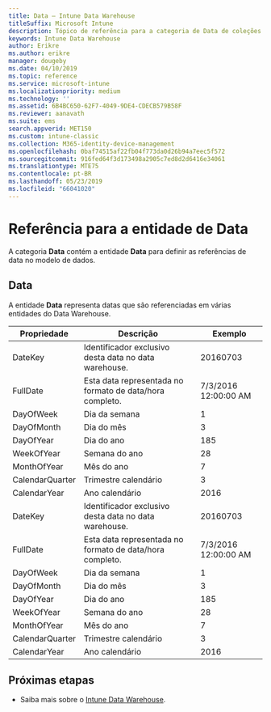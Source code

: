 ```yaml
---
title: Data – Intune Data Warehouse
titleSuffix: Microsoft Intune
description: Tópico de referência para a categoria de Data de coleções de entidade na API Intune Data Warehouse.
keywords: Intune Data Warehouse
author: Erikre
ms.author: erikre
manager: dougeby
ms.date: 04/10/2019
ms.topic: reference
ms.service: microsoft-intune
ms.localizationpriority: medium
ms.technology: ''
ms.assetid: 6B4BC650-62F7-4049-9DE4-CDECB579B58F
ms.reviewer: aanavath
ms.suite: ems
search.appverid: MET150
ms.custom: intune-classic
ms.collection: M365-identity-device-management
ms.openlocfilehash: 0baf74515af22fb04f773da0d26b94a7eec5f572
ms.sourcegitcommit: 916fed64f3d173498a2905c7ed8d2d6416e34061
ms.translationtype: MTE75
ms.contentlocale: pt-BR
ms.lasthandoff: 05/23/2019
ms.locfileid: "66041020"
---
```

# <a name="reference-for-date-entity"></a>Referência para a entidade de Data

A categoria **Data** contém a entidade **Data** para definir as referências de data no modelo de dados.

## <a name="date"></a>Data

A entidade **Data** representa datas que são referenciadas em várias entidades do Data Warehouse.


|    Propriedade     |                      Descrição                       |       Exemplo        |
|-----------------|--------------------------------------------------------|----------------------|
|     DateKey     | Identificador exclusivo desta data no data warehouse. |       20160703       |
|    FullDate     |    Esta data representada no formato de data/hora completo.     | 7/3/2016 12:00:00 AM |
|    DayOfWeek    |                      Dia da semana                       |          1           |
|   DayOfMonth    |                      Dia do mês                      |          3           |
|    DayOfYear    |                      Dia do ano                       |         185          |
|   WeekOfYear    |                      Semana do ano                      |          28          |
|   MonthOfYear   |                   Mês do ano                    |          7           |
| CalendarQuarter |                    Trimestre calendário                    |          3           |
|  CalendarYear   |                     Ano calendário                      |         2016         |
|     DateKey     | Identificador exclusivo desta data no data warehouse. |       20160703       |
|    FullDate     |    Esta data representada no formato de data/hora completo.     | 7/3/2016 12:00:00 AM |
|    DayOfWeek    |                      Dia da semana                       |          1           |
|   DayOfMonth    |                      Dia do mês                      |          3           |
|    DayOfYear    |                      Dia do ano                       |         185          |
|   WeekOfYear    |                      Semana do ano                      |          28          |
|   MonthOfYear   |                   Mês do ano                    |          7           |
| CalendarQuarter |                    Trimestre calendário                    |          3           |
|  CalendarYear   |                     Ano calendário                      |         2016         |

## <a name="next-steps"></a>Próximas etapas

- Saiba mais sobre o [Intune Data Warehouse](reports-nav-create-intune-reports.md).
